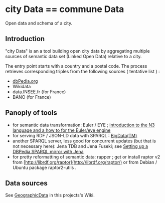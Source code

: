 # city Data == commune Data
Open data and schema of a city.

## Introduction
"city Data" is an a tool building open city data by aggregating 
multiple sources of semantic data set (Linked Open Data) relative to a city.

The entry point starts with a country and a postal code.
The process retrieves corresponding triples from the following sources ( tentative list ) :
- [dbPedia.org](http://dbPedia.org)
- Wikidata
- data.INSEE.fr (for France)
- BANO (for France)

 ## Panoply of tools
- for semantic data transformation: Euler / EYE ; [introduction to the N3 language and a how to for the Euler/eye engine](http://svn.code.sf.net/p/eulergui/code/trunk/eulergui/html/N3_introduction.xhtml)
- for serving RDF / JSON-LD data with SPARQL : [BigData(TM)](http://BigData.com)
- another SPARQL server, less good for concurrent updates (but that is not necessary here): Jena TDB and Jena Fuseki; see [Setting up a DBPedia SPARQL mirror with Jena](http://svn.code.sf.net/p/eulergui/code/trunk/eulergui/html/server-sparql-dbpedia.html)
- for pretty reformatting of semantic data: rapper ; get or install raptor v2 from [http://librdf.org/raptor](http://librdf.org/raptor/) or from Debian / Ubuntu package raptor2-utils .

## Data sources
See [GeographicData](https://github.com/pixelhumain/cityData/wiki/GeographicData) in this projects's Wiki.
